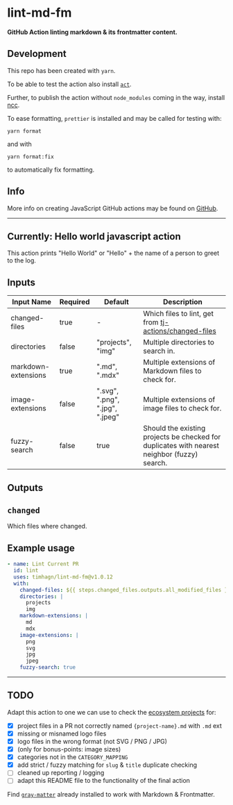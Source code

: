 # lint-md-fm

**GitHub Action linting markdown &amp; its frontmatter content.**

## Development

This repo has been created with `yarn`.

To be able to test the action also install [`act`](https://github.com/nektos/act).

Further, to publish the action without `node_modules` coming in the way,
install [ncc](https://www.npmjs.com/package/@vercel/ncc).

To ease formatting, `prettier` is installed and may be called for testing with:

```shell
yarn format
```

and with

```shell
yarn format:fix
```

to automatically fix formatting.

## Info

More info on creating JavaScript GitHub actions may be found on
[GitHub](https://docs.github.com/en/actions/creating-actions/creating-a-javascript-action).

---

## Currently: Hello world javascript action

This action prints "Hello World" or "Hello" + the name of a person to greet to
the log.

## Inputs

| **Input Name**      | **Required** | **Default**                     | **Description**                                                                                                |
| ------------------- | ------------ | ------------------------------- |-------------------------------------------------------------------------------------------------------------- |
| changed-files       | true         | -                               | Which files to lint, get from [tj-actions/changed-files](https://github.com/marketplace/actions/changed-files) |
| directories         | false        | "projects", "img"               | Multiple directories to search in.                                                                             |
| markdown-extensions | true         | ".md", ".mdx"                   | Multiple extensions of Markdown files to check for.                                                            |
| image-extensions    | false        | ".svg", ".png", ".jpg", ".jpeg" | Multiple extensions of image files to check for.                                                               |
| fuzzy-search        | false        | true                            | Should the existing projects be checked for duplicates with nearest neighbor (fuzzy) search.                   |

## Outputs

## `changed`

Which files where changed.

## Example usage

```yaml
- name: Lint Current PR
  id: lint
  uses: timhagn/lint-md-fm@v1.0.12
  with:
    changed-files: ${{ steps.changed_files.outputs.all_modified_files }}
    directories: |
      projects
      img
    markdown-extensions: |
      md
      mdx
    image-extensions: |
      png
      svg
      jpg
      jpeg
    fuzzy-search: true
```

---

## TODO

Adapt this action to one we can use to check the
[ecosystem projects](https://github.com/solana-labs/ecosystem) for:

- [x] project files in a PR not correctly named `{project-name}.md` with `.md` ext
- [x] missing or misnamed logo files
- [x] logo files in the wrong format (not SVG / PNG / JPG)
- [x] (only for bonus-points: image sizes)
- [x] categories not in the `CATEGORY_MAPPING`
- [x] add strict / fuzzy matching for `slug` & `title` duplicate checking
- [ ] cleaned up reporting / logging
- [ ] adapt this README file to the functionality of the final action

Find [`gray-matter`](https://www.npmjs.com/package/gray-matter) already
installed to work with Markdown & Frontmatter.
